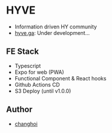 # HYVE

- Information driven HY community
- [hyve.ga](hyve.ga): Under development...

## FE Stack

- Typescript
- Expo for web (PWA)
- Functional Component & React hooks
- Github Actions CD
- S3 Deploy (until v1.0.0)

## Author

- [changhoi](github.com/changhoi)
